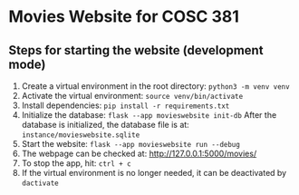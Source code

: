 # Movies Website for COSC 381
## Steps for starting the website (development mode)

1. Create a virtual environment in the root directory: `python3 -m venv venv`
2. Activate the virtual environment: `source venv/bin/activate`
3. Install dependencies: `pip install -r requirements.txt`
4. Initialize the database: `flask --app movieswebsite init-db` After the database is initialized, the database file is at: `instance/movieswebsite.sqlite`
5. Start the website: `flask --app movieswebsite run --debug`
6. The webpage can be checked at: http://127.0.0.1:5000/movies/
7. To stop the app, hit: `ctrl + c`
8. If the virtual environment is no longer needed, it can be deactivated by `dactivate`
